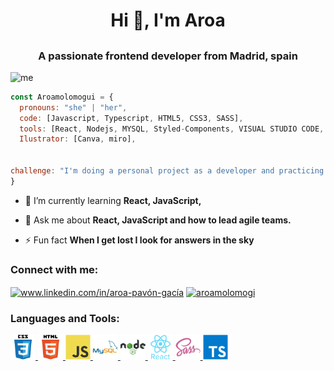 ## <h1 align="center">Hi 👋, I'm Aroa</h1>
## <h3 align="center">A passionate frontend developer from Madrid, spain</h3>

![me](https://github.com/user-attachments/assets/b0f8a12b-4b70-4a66-8617-9bb3ba884b9e)

```javascript
const Aroamolomogui = {
  pronouns: "she" | "her",
  code: [Javascript, Typescript, HTML5, CSS3, SASS],
  tools: [React, Nodejs, MYSQL, Styled-Components, VISUAL STUDIO CODE, ChatGPT],
  Ilustrator: [Canva, miro],


challenge: "I'm doing a personal project as a developer and practicing the scrum hat"
}
```


- 🌱 I’m currently learning **React, JavaScript,**

- 💬 Ask me about **React, JavaScript and how to lead agile teams.**

- ⚡ Fun fact **When I get lost I look for answers in the sky**

<h3 align="left">Connect with me:</h3>
<p align="left">
<a href="https://linkedin.com/in/www.linkedin.com/in/aroa-pavón-gacía" target="blank"><img align="center" src="https://raw.githubusercontent.com/rahuldkjain/github-profile-readme-generator/master/src/images/icons/Social/linked-in-alt.svg" alt="www.linkedin.com/in/aroa-pavón-gacía" height="30" width="40" /></a>
<a href="https://instagram.com/aroamolomogi" target="blank"><img align="center" src="https://raw.githubusercontent.com/rahuldkjain/github-profile-readme-generator/master/src/images/icons/Social/instagram.svg" alt="aroamolomogi" height="30" width="40" /></a>
</p>

<h3 align="left">Languages and Tools:</h3>
<p align="left"> <a href="https://www.w3schools.com/css/" target="_blank" rel="noreferrer"> <img src="https://raw.githubusercontent.com/devicons/devicon/master/icons/css3/css3-original-wordmark.svg" alt="css3" width="40" height="40"/> </a> <a href="https://www.w3.org/html/" target="_blank" rel="noreferrer"> <img src="https://raw.githubusercontent.com/devicons/devicon/master/icons/html5/html5-original-wordmark.svg" alt="html5" width="40" height="40"/> </a> <a href="https://developer.mozilla.org/en-US/docs/Web/JavaScript" target="_blank" rel="noreferrer"> <img src="https://raw.githubusercontent.com/devicons/devicon/master/icons/javascript/javascript-original.svg" alt="javascript" width="40" height="40"/> </a> <a href="https://www.mysql.com/" target="_blank" rel="noreferrer"> <img src="https://raw.githubusercontent.com/devicons/devicon/master/icons/mysql/mysql-original-wordmark.svg" alt="mysql" width="40" height="40"/> </a> <a href="https://nodejs.org" target="_blank" rel="noreferrer"> <img src="https://raw.githubusercontent.com/devicons/devicon/master/icons/nodejs/nodejs-original-wordmark.svg" alt="nodejs" width="40" height="40"/> </a> <a href="https://reactjs.org/" target="_blank" rel="noreferrer"> <img src="https://raw.githubusercontent.com/devicons/devicon/master/icons/react/react-original-wordmark.svg" alt="react" width="40" height="40"/> </a> <a href="https://sass-lang.com" target="_blank" rel="noreferrer"> <img src="https://raw.githubusercontent.com/devicons/devicon/master/icons/sass/sass-original.svg" alt="sass" width="40" height="40"/> </a> <a href="https://www.typescriptlang.org/" target="_blank" rel="noreferrer"> <img src="https://raw.githubusercontent.com/devicons/devicon/master/icons/typescript/typescript-original.svg" alt="typescript" width="40" height="40"/> </a> </p>


